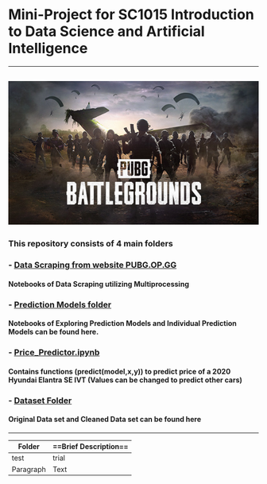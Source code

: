 # Mini-Project for SC1015 Introduction to Data Science and Artificial Intelligence
---
![alt text](https://github.com/Gyanroh/SC1015_PUBG_Project/blob/main/image_folder/PUBG.jpg "Source: https://store.steampowered.com/app/578080/PUBG_BATTLEGROUNDS/")
---
### This repository consists of 4 main folders
###  - [Data Scraping from website PUBG.OP.GG](https://github.com/yeotzunkai/CS1015MiniProject-DataScience_Python/tree/main/DSAI%20Project/Data%20Cleaning%20and%20Exploratory%20Data%20Analysis)
####     Notebooks of Data Scraping utilizing Multiprocessing
#### 
###  - [Prediction Models folder](https://github.com/yeotzunkai/CS1015MiniProject-DataScience_Python/tree/main/DSAI%20Project/Model)
####     Notebooks of Exploring Prediction Models and Individual Prediction Models can be found here.
#### 

###  - [Price_Predictor.ipynb](https://github.com/yeotzunkai/CS1015MiniProject-DataScience_Python/blob/main/DSAI%20Project/Model/Price_Predictor.ipynb)
####     Contains functions (predict(model,x,y)) to predict price of a 2020 Hyundai Elantra SE IVT (Values can be changed to predict other cars)
#### 

###  - [Dataset Folder](https://github.com/yeotzunkai/CS1015MiniProject-DataScience_Python/tree/main/DSAI%20Project/Dataset)
####     Original Data set and Cleaned Data set can be found here
---
| Folder | ==Brief Description== |
| ----------- | ----------- |
| test| trial |
| Paragraph | Text |
